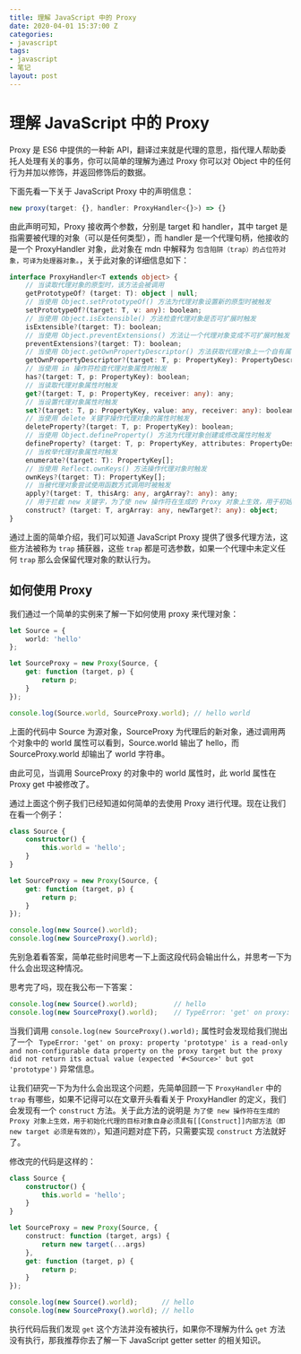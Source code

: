 ```yaml
---
title: 理解 JavaScript 中的 Proxy
date: 2020-04-01 15:37:00 Z
categories:
- javascript
tags:
- javascript
- 笔记
layout: post
---
```


# 理解 JavaScript 中的 Proxy

Proxy 是 ES6 中提供的一种新 API，翻译过来就是代理的意思，指代理人帮助委托人处理有关的事务，你可以简单的理解为通过 Proxy 你可以对 Object 中的任何行为并加以修饰，并返回修饰后的数据。

下面先看一下关于 JavaScript Proxy 中的声明信息：

```ts
new proxy(target: {}, handler: ProxyHandler<{}>) => {}
```

由此声明可知，Proxy 接收两个参数，分别是 target 和 handler，其中 target 是指需要被代理的对象（可以是任何类型），而 handler 是一个代理句柄，他接收的是一个 ProxyHandler 对象，此对象在 mdn 中解释为 `包含陷阱（trap）的占位符对象，可译为处理器对象。`，关于此对象的详细信息如下：

```ts
interface ProxyHandler<T extends object> {
    // 当读取代理对象的原型时，该方法会被调用
    getPrototypeOf? (target: T): object | null;
    // 当使用 Object.setPrototypeOf() 方法为代理对象设置新的原型时被触发
    setPrototypeOf?(target: T, v: any): boolean;
    // 当使用 Object.isExtensible() 方法检查代理对象是否可扩展时触发
    isExtensible?(target: T): boolean;
    // 当使用 Object.preventExtensions() 方法让一个代理对象变成不可扩展时触发
    preventExtensions?(target: T): boolean;
    // 当使用 Object.getOwnPropertyDescriptor() 方法获取代理对象上一个自有属性对应的属性描述符时触发
    getOwnPropertyDescriptor?(target: T, p: PropertyKey): PropertyDescriptor | undefined;
    // 当使用 in 操作符检查代理对象属性时触发
    has?(target: T, p: PropertyKey): boolean;
    // 当读取代理对象属性时触发
    get?(target: T, p: PropertyKey, receiver: any): any;
    // 当设置代理对象属性时触发
    set?(target: T, p: PropertyKey, value: any, receiver: any): boolean;
    // 当使用 delete 关键字操作代理对象的属性时触发
    deleteProperty?(target: T, p: PropertyKey): boolean;
    // 当使用 Object.defineProperty() 方法为代理对象创建或修改属性时触发
    defineProperty? (target: T, p: PropertyKey, attributes: PropertyDescriptor): boolean;
    // 当枚举代理对象属性时触发
    enumerate?(target: T): PropertyKey[];
    // 当使用 Reflect.ownKeys() 方法操作代理对象时触发
    ownKeys?(target: T): PropertyKey[];
    // 当被代理对象尝试使用函数方式调用时被触发
    apply?(target: T, thisArg: any, argArray?: any): any;
    // 用于拦截 new 关键字，为了使 new 操作符在生成的 Proxy 对象上生效，用于初始化代理的目标对象自身必须具有[[Construct]]内部方法（即 new target 必须是有效的）。
    construct? (target: T, argArray: any, newTarget?: any): object;
}
```

通过上面的简单介绍，我们可以知道 JavaScript Proxy 提供了很多代理方法，这些方法被称为 `trap` 捕获器，这些 `trap` 都是可选参数，如果一个代理中未定义任何 `trap` 那么会保留代理对象的默认行为。

## 如何使用 Proxy

我们通过一个简单的实例来了解一下如何使用 proxy 来代理对象：

```ts
let Source = {
    world: 'hello'
};

let SourceProxy = new Proxy(Source, {
    get: function (target, p) {
        return p;
    }
});

console.log(Source.world, SourceProxy.world); // hello world
```

上面的代码中 Source 为源对象，SourceProxy 为代理后的新对象，通过调用两个对象中的 world 属性可以看到，Source.world 输出了 hello，而 SourceProxy.world 却输出了 world 字符串。

由此可见，当调用 SourceProxy 的对象中的 world 属性时，此 world 属性在 Proxy get 中被修改了。

通过上面这个例子我们已经知道如何简单的去使用 Proxy 进行代理。现在让我们在看一个例子：

```ts
class Source {
    constructor() {
        this.world = 'hello';
    }
}

let SourceProxy = new Proxy(Source, {
    get: function (target, p) {
        return p;
    }
});

console.log(new Source().world);
console.log(new SourceProxy().world);
```

先别急着看答案，简单花些时间思考一下上面这段代码会输出什么，并思考一下为什么会出现这种情况。

思考完了吗，现在我公布一下答案：

```ts
console.log(new Source().world);         // hello
console.log(new SourceProxy().world);    // TypeError: 'get' on proxy: property 'prototype' is a read-only and non-configurable data property on the proxy target but the proxy did not return its actual value (expected '#<Source>' but got 'prototype')
```

当我们调用 `console.log(new SourceProxy().world);` 属性时会发现给我们抛出了一个 ` TypeError: 'get' on proxy: property 'prototype' is a read-only and non-configurable data property on the proxy target but the proxy did not return its actual value (expected '#<Source>' but got 'prototype')` 异常信息。

让我们研究一下为为什么会出现这个问题，先简单回顾一下 `ProxyHandler` 中的 `trap` 有哪些，如果不记得可以在文章开头看看关于 ProxyHandler 的定义，我们会发现有一个 `construct` 方法。关于此方法的说明是 `为了使 new 操作符在生成的 Proxy 对象上生效，用于初始化代理的目标对象自身必须具有[[Construct]]内部方法（即 new target 必须是有效的）`，知道问题对症下药，只需要实现 `construct` 方法就好了。

修改完的代码是这样的：

```ts
class Source {
    constructor() {
        this.world = 'hello';
    }
}

let SourceProxy = new Proxy(Source, {
    construct: function (target, args) {
        return new target(...args)
    },
    get: function (target, p) {
        return p;
    }
});

console.log(new Source().world);      // hello
console.log(new SourceProxy().world); // hello
```

执行代码后我们发现 `get` 这个方法并没有被执行，如果你不理解为什么 `get` 方法没有执行，那我推荐你去了解一下 JavaScript getter setter 的相关知识。
